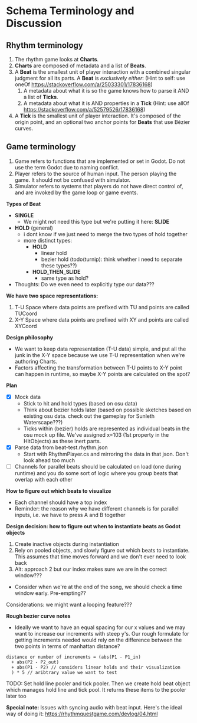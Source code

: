 # Schema Terminology and Discussion

## Rhythm terminology

1. The rhythm game looks at **Charts**.
2. **Charts** are composed of metadata and a list of **Beats**.
3. A **Beat** is the smallest unit of player interaction with a combined singular judgment for all its parts. A **Beat** is *exclusively either*: (Hint to self: use oneOf https://stackoverflow.com/a/25033301/17836168)
   1. A metadata about what it is so the game knows how to parse it AND a list of **Ticks**.
   2. A metadata about what it is AND properties in a **Tick** (Hint: use allOf https://stackoverflow.com/a/52579526/17836168)
4. A **Tick** is the smallest unit of player interaction. It's composed of the origin point, and an optional two anchor points for **Beats** that use Bézier curves.

## Game terminology

1. Game refers to functions that are implemented or set in Godot. Do not use the term Godot due to naming conflict.
2. Player refers to the source of human input. The person playing the game. It should not be confused with simulator.
3. Simulator refers to systems that players do not have direct control of, and are invoked by the game loop or game events.

**Types of Beat**

- **SINGLE**
  - We might not need this type but we're putting it here: **SLIDE**
- **HOLD** (general)
  - i dont know if we just need to merge the two types of hold together
  - more distinct types:
    - **HOLD**
      - linear hold
      - bezier hold (todo(turnip): think whether i need to separate these types??)
    - **HOLD_THEN_SLIDE**
      - same type as hold?
- Thoughts: Do we even need to explicitly type our data???

**We have two space representations:**

1. T-U Space where data points are prefixed with TU and points are called TUCoord
2. X-Y Space where data points are prefixed with XY and points are called XYCoord

**Design philosophy**

- We want to keep data representation (T-U data) simple, and put all the junk in the X-Y space because we use T-U representation when we're authoring Charts.
- Factors affecting the transformation between T-U points to X-Y point can happen in runtime, so maybe X-Y points are calculated on the spot?

**Plan**

- [x] Mock data
  - Stick to hit and hold types (based on osu data)
  - Think about bezier holds later (based on possible sketches based on existing osu data. check out the gameplay for Sunleth Waterscape???)
  - Ticks within (bezier) holds are represented as individual beats in the osu mock up file. We've assigned x=103 (1st property in the HitObjects) as these inert parts.
- [x] Parse data from beat-test.rhythm.json
  - Start with RhythmPlayer.cs and mirroring the data in that json. Don't look ahead too much
- [ ] Channels for parallel beats should be calculated on load (one during runtime) and you do some sort of logic where you group beats that overlap with each other

**How to figure out which beats to visualize**

- Each channel should have a top index
- Reminder: the reason why we have different channels is for parallel inputs, i.e. we have to press A and B together

**Design decision: how to figure out when to instantiate beats as Godot objects**

1. Create inactive objects during instantiation
2. Rely on pooled objects, and slowly figure out which beats to instantiate. This assumes that time moves forward and we don't ever need to look back
3. Alt: approach 2 but our index makes sure we are in the correct window???
  - Consider when we're at the end of the song, we should check a time window early. Pre-empting??

Considerations: we might want a looping feature???

**Rough bezier curve notes**

- Ideally we want to have an equal spacing for our x values and we may want to increase our increments with steep y's. Our rough formulate for getting increments needed would rely on the difference between the two points in terms of manhattan distance?
```
distance or number of increments = (abs(P1 - P1_in)
  + abs(P2 - P2_out) 
  + abs(P1 - P2) // considers linear holds and their visualization
  ) * 5 // aribtrary value we want to test
```

TODO: Set hold line pooler and tick pooler. Then we create hold beat object which manages hold line and tick pool. It returns these items to the pooler later too

**Special note:** Issues with syncing audio with beat input. Here's the ideal way of doing it: https://rhythmquestgame.com/devlog/04.html
